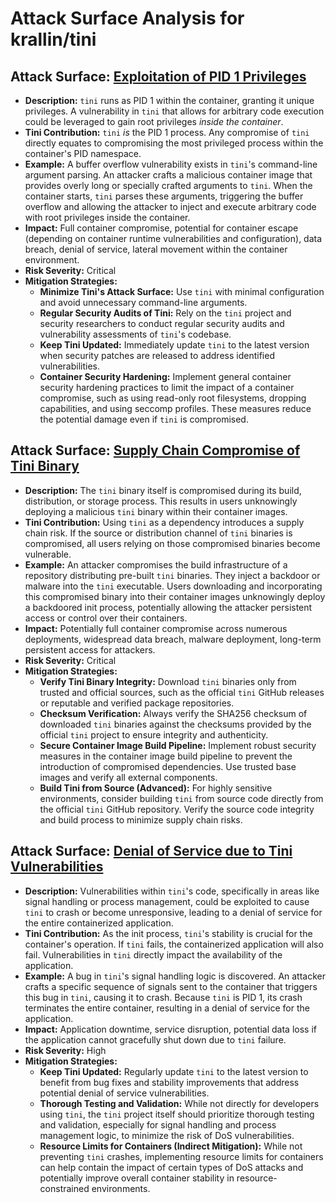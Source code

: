 # Attack Surface Analysis for krallin/tini

## Attack Surface: [Exploitation of PID 1 Privileges](./attack_surfaces/exploitation_of_pid_1_privileges.md)

*   **Description:** `tini` runs as PID 1 within the container, granting it unique privileges. A vulnerability in `tini` that allows for arbitrary code execution could be leveraged to gain root privileges *inside the container*.
*   **Tini Contribution:** `tini` *is* the PID 1 process. Any compromise of `tini` directly equates to compromising the most privileged process within the container's PID namespace.
*   **Example:** A buffer overflow vulnerability exists in `tini`'s command-line argument parsing. An attacker crafts a malicious container image that provides overly long or specially crafted arguments to `tini`. When the container starts, `tini` parses these arguments, triggering the buffer overflow and allowing the attacker to inject and execute arbitrary code with root privileges inside the container.
*   **Impact:** Full container compromise, potential for container escape (depending on container runtime vulnerabilities and configuration), data breach, denial of service, lateral movement within the container environment.
*   **Risk Severity:** Critical
*   **Mitigation Strategies:**
    *   **Minimize Tini's Attack Surface:** Use `tini` with minimal configuration and avoid unnecessary command-line arguments.
    *   **Regular Security Audits of Tini:** Rely on the `tini` project and security researchers to conduct regular security audits and vulnerability assessments of `tini`'s codebase.
    *   **Keep Tini Updated:**  Immediately update `tini` to the latest version when security patches are released to address identified vulnerabilities.
    *   **Container Security Hardening:** Implement general container security hardening practices to limit the impact of a container compromise, such as using read-only root filesystems, dropping capabilities, and using seccomp profiles. These measures reduce the potential damage even if `tini` is compromised.

## Attack Surface: [Supply Chain Compromise of Tini Binary](./attack_surfaces/supply_chain_compromise_of_tini_binary.md)

*   **Description:** The `tini` binary itself is compromised during its build, distribution, or storage process. This results in users unknowingly deploying a malicious `tini` binary within their container images.
*   **Tini Contribution:**  Using `tini` as a dependency introduces a supply chain risk. If the source or distribution channel of `tini` binaries is compromised, all users relying on those compromised binaries become vulnerable.
*   **Example:** An attacker compromises the build infrastructure of a repository distributing pre-built `tini` binaries. They inject a backdoor or malware into the `tini` executable. Users downloading and incorporating this compromised binary into their container images unknowingly deploy a backdoored init process, potentially allowing the attacker persistent access or control over their containers.
*   **Impact:** Potentially full container compromise across numerous deployments, widespread data breach, malware deployment, long-term persistent access for attackers.
*   **Risk Severity:** Critical
*   **Mitigation Strategies:**
    *   **Verify Tini Binary Integrity:**  Download `tini` binaries only from trusted and official sources, such as the official `tini` GitHub releases or reputable and verified package repositories.
    *   **Checksum Verification:**  Always verify the SHA256 checksum of downloaded `tini` binaries against the checksums provided by the official `tini` project to ensure integrity and authenticity.
    *   **Secure Container Image Build Pipeline:**  Implement robust security measures in the container image build pipeline to prevent the introduction of compromised dependencies. Use trusted base images and verify all external components.
    *   **Build Tini from Source (Advanced):** For highly sensitive environments, consider building `tini` from source code directly from the official `tini` GitHub repository. Verify the source code integrity and build process to minimize supply chain risks.

## Attack Surface: [Denial of Service due to Tini Vulnerabilities](./attack_surfaces/denial_of_service_due_to_tini_vulnerabilities.md)

*   **Description:**  Vulnerabilities within `tini`'s code, specifically in areas like signal handling or process management, could be exploited to cause `tini` to crash or become unresponsive, leading to a denial of service for the entire containerized application.
*   **Tini Contribution:** As the init process, `tini`'s stability is crucial for the container's operation. If `tini` fails, the containerized application will also fail. Vulnerabilities in `tini` directly impact the availability of the application.
*   **Example:** A bug in `tini`'s signal handling logic is discovered. An attacker crafts a specific sequence of signals sent to the container that triggers this bug in `tini`, causing it to crash. Because `tini` is PID 1, its crash terminates the entire container, resulting in a denial of service for the application.
*   **Impact:** Application downtime, service disruption, potential data loss if the application cannot gracefully shut down due to `tini` failure.
*   **Risk Severity:** High
*   **Mitigation Strategies:**
    *   **Keep Tini Updated:**  Regularly update `tini` to the latest version to benefit from bug fixes and stability improvements that address potential denial of service vulnerabilities.
    *   **Thorough Testing and Validation:**  While not directly for developers using `tini`, the `tini` project itself should prioritize thorough testing and validation, especially for signal handling and process management logic, to minimize the risk of DoS vulnerabilities.
    *   **Resource Limits for Containers (Indirect Mitigation):** While not preventing `tini` crashes, implementing resource limits for containers can help contain the impact of certain types of DoS attacks and potentially improve overall container stability in resource-constrained environments.

